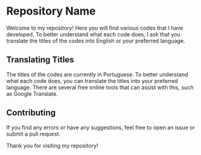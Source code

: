 # Repository Name

Welcome to my repository! Here you will find various codes that I have developed. To better understand what each code does, I ask that you translate the titles of the codes into English or your preferred language.

## Translating Titles

The titles of the codes are currently in Portuguese. To better understand what each code does, you can translate the titles into your preferred language. There are several free online tools that can assist with this, such as Google Translate.

## Contributing

If you find any errors or have any suggestions, feel free to open an issue or submit a pull request.

Thank you for visiting my repository!
